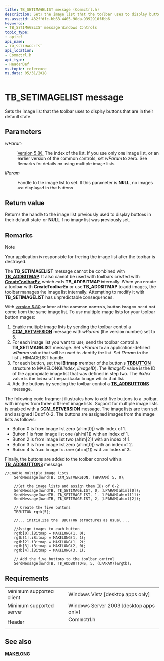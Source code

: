 ```yaml
---
title: TB_SETIMAGELIST message (Commctrl.h)
description: Sets the image list that the toolbar uses to display buttons that are in their default state.
ms.assetid: 432ffdfc-bb63-4405-90da-9392910fdbb6
keywords:
- TB_SETIMAGELIST message Windows Controls
topic_type:
- apiref
api_name:
- TB_SETIMAGELIST
api_location:
- Commctrl.h
api_type:
- HeaderDef
ms.topic: reference
ms.date: 05/31/2018
---
```


# TB\_SETIMAGELIST message

Sets the image list that the toolbar uses to display buttons that are in their default state.

## Parameters

<dl> <dt>

*wParam* 
</dt> <dd>

[Version 5.80.](common-control-versions.md) The index of the list. If you use only one image list, or an earlier version of the common controls, set *wParam* to zero. See Remarks for details on using multiple image lists.

</dd> <dt>

*lParam* 
</dt> <dd>

Handle to the image list to set. If this parameter is **NULL**, no images are displayed in the buttons.

</dd> </dl>

## Return value

Returns the handle to the image list previously used to display buttons in their default state, or **NULL** if no image list was previously set.

## Remarks

> [!Note]  
> Your application is responsible for freeing the image list after the toolbar is destroyed.

 

The **TB\_SETIMAGELIST** message cannot be combined with [**TB\_ADDBITMAP**](tb-addbitmap.md). It also cannot be used with toolbars created with [**CreateToolbarEx**](/windows/desktop/api/Commctrl/nf-commctrl-createtoolbarex), which calls **TB\_ADDBITMAP** internally. When you create a toolbar with **CreateToolbarEx** or use **TB\_ADDBITMAP** to add images, the toolbar manages the image list internally. Attempting to modify it with **TB\_SETIMAGELIST** has unpredictable consequences.

With [version 5.80](common-control-versions.md) or later of the common controls, button images need not come from the same image list. To use multiple image lists for your toolbar button images:

1.  Enable multiple image lists by sending the toolbar control a [**CCM\_SETVERSION**](ccm-setversion.md) message with *wParam* (the version number) set to 5.
2.  For each image list you want to use, send the toolbar control a **TB\_SETIMAGELIST** message. Set *wParam* to an application-defined *wParam* value that will be used to identify the list. Set *lParam* to the list's HIMAGELIST handle.
3.  For each button, set the **iBitmap** member of the button's [**TBBUTTON**](/windows/desktop/api/Commctrl/ns-commctrl-tbbutton) structure to MAKELONG(*iIndex*, *iImageID*). The *iImageID* value is the ID of the appropriate image list that was defined in step two. The *iIndex* value is the index of the particular image within that list.
4.  Add the buttons by sending the toolbar control a [**TB\_ADDBUTTONS**](tb-addbuttons.md) message.

The following code fragment illustrates how to add five buttons to a toolbar, with images from three different image lists. Support for multiple image lists is enabled with a [**CCM\_SETVERSION**](ccm-setversion.md) message. The image lists are then set and assigned IDs of 0-2. The buttons are assigned images from the image lists as follows:

-   Button 0 is from image list zero (ahim\[0\]) with index of 1.
-   Button 1 is from image list one (ahim\[1\]) with an index of 1.
-   Button 2 is from image list two (ahim\[2\]) with an index of 1.
-   Button 3 is from image list zero (ahim\[0\]) with an index of 2.
-   Button 4 is from image list one (ahim\[1\]) with an index of 3.

Finally, the buttons are added to the toolbar control with a [**TB\_ADDBUTTONS**](tb-addbuttons.md) message.


```
//Enable multiple image lists
    SendMessage(hwndTB, CCM_SETVERSION, (WPARAM) 5, 0); 

    //Set the image lists and assign them IDs of 0-2
    SendMessage(hwndTB, TB_SETIMAGELIST, 0, (LPARAM)ahiml[0]);
    SendMessage(hwndTB, TB_SETIMAGELIST, 1, (LPARAM)ahiml[1]);
    SendMessage(hwndTB, TB_SETIMAGELIST, 2, (LPARAM)ahiml[2]);

    // Create the five buttons
    TBBUTTON rgtb[5];
    
    //... initialize the TBBUTTON structures as usual ...
    
    //Assign images to each button
    rgtb[0].iBitmap = MAKELONG(1, 0);
    rgtb[1].iBitmap = MAKELONG(1, 1);
    rgtb[2].iBitmap = MAKELONG(1, 2);
    rgtb[3].iBitmap = MAKELONG(2, 0);
    rgtb[4].iBitmap = MAKELONG(3, 1);

    // Add the five buttons to the toolbar control
    SendMessage(hwndTB, TB_ADDBUTTONS, 5, (LPARAM)(&rgtb);
```



## Requirements



|                                     |                                                                                       |
|-------------------------------------|---------------------------------------------------------------------------------------|
| Minimum supported client<br/> | Windows Vista \[desktop apps only\]<br/>                                        |
| Minimum supported server<br/> | Windows Server 2003 \[desktop apps only\]<br/>                                  |
| Header<br/>                   | <dl> <dt>Commctrl.h</dt> </dl> |



## See also

<dl> <dt>

[**MAKELONG**](https://docs.microsoft.com/previous-versions/windows/desktop/legacy/ms632660(v=vs.85))
</dt> </dl>

 

 





